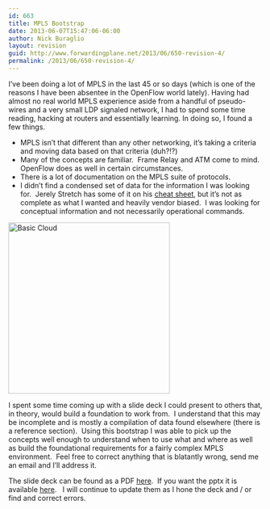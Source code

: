 ```yaml
---
id: 663
title: MPLS Bootstrap
date: 2013-06-07T15:47:06-06:00
author: Nick Buraglio
layout: revision
guid: http://www.forwardingplane.net/2013/06/650-revision-4/
permalink: /2013/06/650-revision-4/
---
```

I&#8217;ve been doing a lot of MPLS in the last 45 or so days (which is one of the reasons I have been absentee in the OpenFlow world lately). Having had almost no real world MPLS experience aside from a handful of pseudo-wires and a very small LDP signaled network, I had to spend some time reading, hacking at routers and essentially learning. In doing so, I found a few things.

  * MPLS isn&#8217;t that different than any other networking, it&#8217;s taking a criteria and moving data based on that criteria (duh?!?)
  * Many of the concepts are familiar.  Frame Relay and ATM come to mind.  OpenFlow does as well in certain circumstances.
  * There is a lot of documentation on the MPLS suite of protocols.
  * I didn&#8217;t find a condensed set of data for the information I was looking for.  Jerely Stretch has some of it on his <a href="http://media.packetlife.net/media/library/18/Frame_Mode_MPLS.pdf" target="_blank">cheat sheet</a>, but it&#8217;s not as complete as what I wanted and heavily vendor biased.  I was looking for conceptual information and not necessarily operational commands.

[<img class="alignright  wp-image-653" alt="Basic Cloud" src="http://www.forwardingplane.net/wp-content/uploads/2013/06/Basic-Cloud.png" width="320" height="339" />](http://www.forwardingplane.net/wp-content/uploads/2013/06/Basic-Cloud.png)

I spent some time coming up with a slide deck I could present to others that, in theory, would build a foundation to work from.  I understand that this may be incomplete and is mostly a compilation of data found elsewhere (there is a reference section).  Using this bootstrap I was able to pick up the concepts well enough to understand when to use what and where as well as build the foundational requirements for a fairly complex MPLS environment.  Feel free to correct anything that is blatantly wrong, send me an email and I&#8217;ll address it.

The slide deck can be found as a PDF <a href="http://www.forwardingplane.net/wp-content/uploads/2013/06/MPLS-101.pdf" target="_blank">here</a>.  If you want the pptx it is available <a href="http://www.forwardingplane.net/wp-content/uploads/2013/06/MPLS-101.pptx" target="_blank">here</a>.   I will continue to update them as I hone the deck and / or find and correct errors.

&nbsp;

&nbsp;